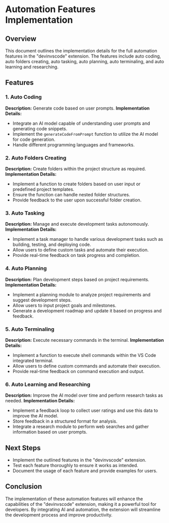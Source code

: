 # Automation Features Implementation

## Overview
This document outlines the implementation details for the full automation features in the "devinvscode" extension. The features include auto coding, auto folders creating, auto tasking, auto planning, auto terminaling, and auto learning and researching.

## Features

### 1. Auto Coding
**Description:** Generate code based on user prompts.
**Implementation Details:**
- Integrate an AI model capable of understanding user prompts and generating code snippets.
- Implement the `generateCodeFromPrompt` function to utilize the AI model for code generation.
- Handle different programming languages and frameworks.

### 2. Auto Folders Creating
**Description:** Create folders within the project structure as required.
**Implementation Details:**
- Implement a function to create folders based on user input or predefined project templates.
- Ensure the function can handle nested folder structures.
- Provide feedback to the user upon successful folder creation.

### 3. Auto Tasking
**Description:** Manage and execute development tasks autonomously.
**Implementation Details:**
- Implement a task manager to handle various development tasks such as building, testing, and deploying code.
- Allow users to define custom tasks and automate their execution.
- Provide real-time feedback on task progress and completion.

### 4. Auto Planning
**Description:** Plan development steps based on project requirements.
**Implementation Details:**
- Implement a planning module to analyze project requirements and suggest development steps.
- Allow users to input project goals and milestones.
- Generate a development roadmap and update it based on progress and feedback.

### 5. Auto Terminaling
**Description:** Execute necessary commands in the terminal.
**Implementation Details:**
- Implement a function to execute shell commands within the VS Code integrated terminal.
- Allow users to define custom commands and automate their execution.
- Provide real-time feedback on command execution and output.

### 6. Auto Learning and Researching
**Description:** Improve the AI model over time and perform research tasks as needed.
**Implementation Details:**
- Implement a feedback loop to collect user ratings and use this data to improve the AI model.
- Store feedback in a structured format for analysis.
- Integrate a research module to perform web searches and gather information based on user prompts.

## Next Steps
- Implement the outlined features in the "devinvscode" extension.
- Test each feature thoroughly to ensure it works as intended.
- Document the usage of each feature and provide examples for users.

## Conclusion
The implementation of these automation features will enhance the capabilities of the "devinvscode" extension, making it a powerful tool for developers. By integrating AI and automation, the extension will streamline the development process and improve productivity.
